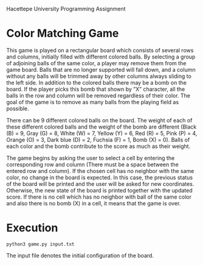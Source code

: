 Hacettepe University Programming Assignment

# Color Matching Game

This game is played on a rectangular board which consists of several rows and columns, initially filled with different colored balls. By selecting a group of adjoining balls of the same color, a player may remove them from the game board. Balls that are no longer supported will fall down, and a column without any balls will be trimmed away by other columns always sliding to the left side. In addition to the colored balls there may be a bomb on the board. If the player picks this bomb that shown by ”X” character, all the balls in the row and column will be removed regardless of their color. The goal of the game is to remove as many balls from the playing field as possible.

There can be 9 different colored balls on the board. The weight of each of these different colored balls and the weight of the bomb are different (Black (B) = 9, Gray (G) = 8, White (W) = 7, Yellow (Y) = 6, Red (R) = 5, Pink (P) = 4, Orange (O) = 3, Dark blue (D) = 2, Fuchsia (F) = 1, Bomb (X) = 0). Balls of each color and the bomb contribute to the score as much as their weight.

The game begins by asking the user to select a cell by entering the corresponding row and column (There must be a space between the entered row and column). If the chosen cell has no neighbor with the same color, no change in the board is expected. In this case, the previous status of the board will be printed and the user will be asked for new coordinates. Otherwise, the new state of the board is printed together with the updated score. If there is no cell which has no neighbor with ball of the same color and also there is no bomb (X) in a cell, it means that the game is over.

# Execution
    python3 game.py input.txt
   The input file denotes the initial configuration of the board.
